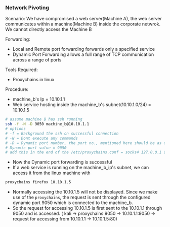 ### Network Pivoting 

Scenario:
  We have compromised a web server(Machine A), the web server communicates within a machine(Machine B) inside the corporate netwrok. We cannot directly access the Machine B

Forwarding:
  - Local and Remote port forwarding forwards only a specified service
  - Dynamic Port Forwarding allows a full range of TCP communication across a range of ports

Tools Required:
  - Proxychains in linux

Procedure:

- machine_b's Ip = 10.10.1.1
- Web service hosting inside the machine_b's subnet(10.10.1.0/24) = 10.10.1.5 

```bash
# assume machine B has ssh running
ssh -f -N -D 9050 machine_b@10.10.1.1
# options
# -f = Background the ssh on successful connection
# -N = Dont execute any commands 
# -D = Dynamic port number, the port no., mentioned here should be as of the same value in /etc/proxychains.conf
# Dynamic port value = 9050
# add this in the end of the /etc/proxychains.conf = socks4 127.0.0.1 9050 
```

- Now the Dynamic port forwarding is successful
- If a web service is running on the machine_b_ip's subnet, we can access it from the linux machine with
```bash
proxychains firefox 10.10.1.5
```
 - Normally accessing the 10.10.1.5 will not be displayed. Since we make use of the `proxychains`, the request is sent through the configured dynamic port 9050 which is connected to the machine_b.
 - So the request for accessing 10.10.1.5 is first sent to the 10.10.1.1 through 9050 and is accessed. ( kali -> proxychains:9050 -> 10.10.1.1:9050 -> request for accessing from 10.10.1.1 -> 10.10.1.5:80)
